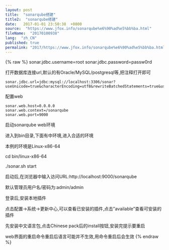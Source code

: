 ```yaml
---
layout: post
title:  "sonarqube搭建"
title2:  "sonarqube搭建"
date:   2017-01-01 23:50:38  +0800
source:  "https://www.jfox.info/sonarqube%e6%90%ad%e5%bb%ba.html"
fileName:  "20170100938"
lang:  "zh_CN"
published: true
permalink: "2017/https://www.jfox.info/sonarqube%e6%90%ad%e5%bb%ba.html"
---
```

{% raw %}
sonar.jdbc.username=root
    sonar.jdbc.password=passw0rd
    

 打开数据库连接url,默认的有Oracle/MySQL/postgresql等,把注释打开即可

    sonar.jdbc.url=jdbc:mysql://localhost:3306/sonar?useUnicode=true&characterEncoding=utf8&rewriteBatchedStatements=true&useConfigs=maxPerformance

 配置web

    sonar.web.host=0.0.0.0
    sonar.web.context=/sonarqube
    sonar.web.port=9000
    

启动sonarqube web环境

进入到bin目录,下面有中环境,进入合适的环境

本例的环境是Linux-x86-64

cd bin/linux-x86-64

./sonar.sh start

启动后,在浏览器中输入访问URL:http://localhost:9000/sonarqube

默认管理员用户名/密码为:admin/admin

登录后,安装本地插件

点击配置->系统->更新中心,可以查看已安装的插件,点击”available”查看可安装的插件

先安装中文语言包,点击Chinese pack后的install按钮,安装完提示要重启

web界面的重启命令重启后语言可能并不生效,用命令重启后会生效
{% endraw %}